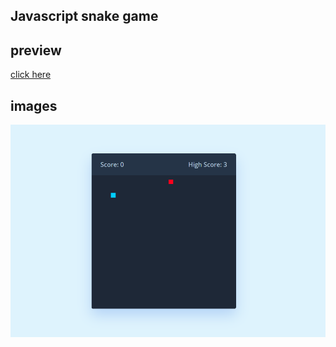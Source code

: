 ## Javascript snake game 

## preview
[click here](https://khadidjainfoinfinity.github.io/snake-game-/)

## images
<img src="https://github.com/khadidjainfoinfinity/snake-game-/blob/main/screen%20shot.png?raw=true" alt="">

